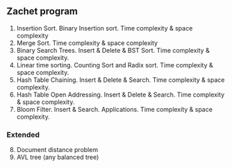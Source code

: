 ## Zachet program

1. Insertion Sort. Binary Insertion sort. Time complexity & space complexity
2. Merge Sort.  Time complexity & space complexity
3. Binary Search Trees. Insert & Delete & BST Sort. Time complexity & space complexity.
4. Linear time sorting. Counting Sort and Radix sort. Time complexity & space complexity.
5. Hash Table Chaining. Insert & Delete & Search. Time complexity & space complexity.
6. Hash Table Open Addressing. Insert & Delete & Search. Time complexity & space complexity.
7. Bloom Filter. Insert & Search. Applications. Time complexity & space complexity.

### Extended

8. Document distance problem
9. AVL tree (any balanced tree)
